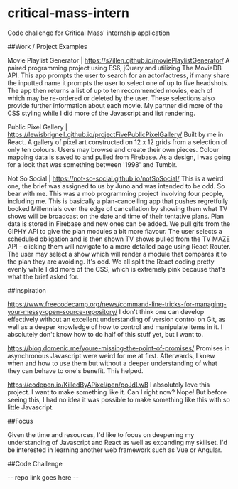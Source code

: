 # critical-mass-intern
Code challenge for Critical Mass' internship application

##Work / Project Examples

Movie Playlist Generator  |  https://s7illen.github.io/moviePlaylistGenerator/
A paired programming project using ES6, jQuery and utilizing The MovieDB API. This app prompts the user to search for an actor/actress, if many share the inputted name it prompts the user to select one of up to five headshots. The app then returns a list of up to ten recommended movies, each of which may be re-ordered or deleted by the user. These selections also provide further information about each movie. My partner did more of the CSS styling while I did more of the Javascript and list rendering.

Public Pixel Gallery  |  https://lewisbrignell.github.io/projectFivePublicPixelGallery/
Built by me in React. A gallery of pixel art constructed on 12 x 12 grids from a selection of only ten colours. Users may browse and create their own pieces. Colour mapping data is saved to and pulled from Firebase. As a design, I was going for a look that was something between '1998' and Tumblr.

Not So Social  |  https://not-so-social.github.io/notSoSocial/
This is a weird one, the brief was assigned to us by Juno and was intended to be odd. So bear with me.
This was a mob programming project involving four people, including me. This is basically a plan-cancelling app that pushes regretfully booked Millennials over the edge of cancellation by showing them what TV shows will be broadcast on the date and time of their tentative plans. Plan data is stored in Firebase and new ones can be added. We pull gifs from the GIPHY API to give the plan modules a bit more flavour. The user selects a scheduled obligation and is then shown TV shows pulled from the TV MAZE API - clicking them will navigate to a more detailed page using React Router. The user may select a show which will render a module that compares it to the plan they are avoiding. It's odd. We all split the React coding pretty evenly while I did more of the CSS, which is extremely pink because that's what the brief asked for.


##Inspiration

https://www.freecodecamp.org/news/command-line-tricks-for-managing-your-messy-open-source-repository/
I don't think one can develop effectively without an excellent understanding of version control on Git, as well as a deeper knowledge of how to control and manipulate items in it. I absolutely don't know how to do half of this stuff yet, but I want to.

https://blog.domenic.me/youre-missing-the-point-of-promises/
Promises in asynchronous Javascript were weird for me at first. Afterwards, I knew when and how to use them but without a deeper understanding of what they can behave to one's benefit. This helped.

https://codepen.io/KilledByAPixel/pen/poJdLwB
I absolutely love this project. I want to make something like it. Can I right now? Nope! But before seeing this, I had no idea it was possible to make something like this with so little Javascript.


##Focus

Given the time and resources, I'd like to focus on deepening my understanding of Javascript and React as well as expanding my skillset. I'd be interested in learning another web framework such as Vue or Angular.


##Code Challenge

-- repo link goes here --
